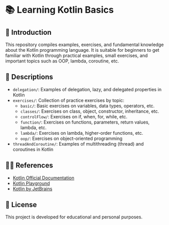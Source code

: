 # 📚 Learning Kotlin Basics

## 📃 Introduction

This repository compiles examples, exercises, and fundamental knowledge about the Kotlin programming language. It is suitable for beginners to get familiar with Kotlin through practical examples, small exercises, and important topics such as OOP, lambda, coroutine, etc.

## 📝 Descriptions

- `delegation/`: Examples of delegation, lazy, and delegated properties in Kotlin
- `exercises/`: Collection of practice exercises by topic:
  - `basic/`: Basic exercises on variables, data types, operators, etc.
  - `classes/`: Exercises on class, object, constructor, inheritance, etc.
  - `controlFlow/`: Exercises on if, when, for, while, etc.
  - `function/`: Exercises on functions, parameters, return values, lambda, etc.
  - `lambda/`: Exercises on lambda, higher-order functions, etc.
  - `oop/`: Exercises on object-oriented programming
- `threadAndCoroutine/`: Examples of multithreading (thread) and coroutines in Kotlin

## 🧑‍🏫 References

- [Kotlin Official Documentation](https://kotlinlang.org/docs/home.html)
- [Kotlin Playground](https://play.kotlinlang.org/)
- [Kotlin by JetBrains](https://kotlinlang.org/)

## 📝 License

This project is developed for educational and personal purposes.
